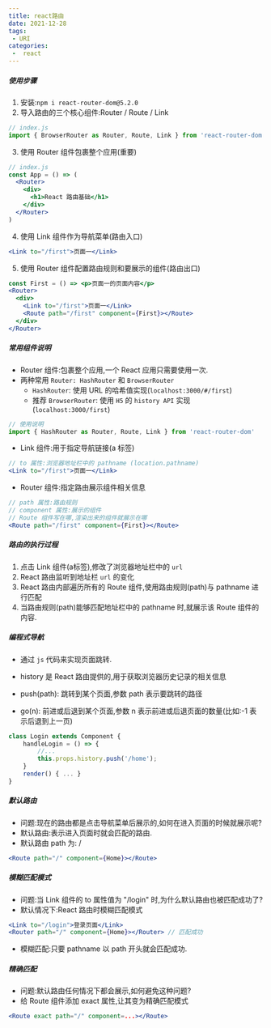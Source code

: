 ```yaml
---
title: react路由
date: 2021-12-28
tags:
 - URI
categories:
 -  react
---
```


##### 使用步骤

1. 安装:`npm i react-router-dom@5.2.0`
2. 导入路由的三个核心组件:Router / Route / Link

```js
// index.js
import { BrowserRouter as Router, Route, Link } from 'react-router-dom'
```

3. 使用 Router 组件包裹整个应用(重要)

```jsx
// index.js
const App = () => (
  <Router>
    <div>
      <h1>React 路由基础</h1>
    </div>
  </Router>
)
```

4. 使用 Link 组件作为导航菜单(路由入口)

```jsx
<Link to="/first">页面一</Link>
```

5. 使用 Router 组件配置路由规则和要展示的组件(路由出口)

```jsx
const First = () => <p>页面一的页面内容</p>
<Router>
  <div>
    <Link to="/first">页面一</Link>
    <Route path="/first" component={First}></Route>
  </div>
</Router>
```

##### 常用组件说明

- Router 组件:包裹整个应用,一个 React 应用只需要使用一次.
- 两种常用 `Router: HashRouter` 和 `BrowserRouter`
  - `HashRouter`: 使用 URL 的哈希值实现(`localhost:3000/#/first`)
  - 推荐 `BrowserRouter`: 使用 `H5` 的 `history API` 实现(`localhost:3000/first`)

```js
// 使用说明
import { HashRouter as Router, Route, Link } from 'react-router-dom'
```

- Link 组件:用于指定导航链接(a 标签)

```jsx
// to 属性:浏览器地址栏中的 pathname (location.pathname)
<Link to="/first">页面一</Link>
```

- Router 组件:指定路由展示组件相关信息

```jsx
// path 属性:路由规则
// component 属性:展示的组件
// Route 组件写在哪,渲染出来的组件就展示在哪
<Route path="/first" component={First}></Route>
```

##### 路由的执行过程

1. 点击 Link 组件(a标签),修改了浏览器地址栏中的 `url`
2. React 路由监听到地址栏 `url` 的变化
3. React 路由内部遍历所有的 Route 组件,使用路由规则(path)与 pathname 进行匹配
4. 当路由规则(path)能够匹配地址栏中的 pathname 时,就展示该 Route 组件的内容.

##### 编程式导航

- 通过 `js` 代码来实现页面跳转.

- history 是 React 路由提供的,用于获取浏览器历史记录的相关信息

- push(path): 跳转到某个页面,参数 path 表示要跳转的路径
- go(n): 前进或后退到某个页面,参数 n 表示前进或后退页面的数量(比如:-1 表示后退到上一页)

```jsx
class Login extends Component {
    handleLogin = () => {
        //...
        this.props.history.push('/home');
    }
    render() { ... }
}
```

##### 默认路由

- 问题:现在的路由都是点击导航菜单后展示的,如何在进入页面的时候就展示呢?
- 默认路由:表示进入页面时就会匹配的路由.
- 默认路由 path 为: /

```jsx
<Route path="/" component={Home}></Route>
```

##### 模糊匹配模式

- 问题:当 Link 组件的 to 属性值为 "/login" 时,为什么默认路由也被匹配成功了?
- 默认情况下:React 路由时模糊匹配模式

```jsx
<Link to="/login">登录页面</Link>
<Router path="/" component={Home}></Router> // 匹配成功
```

- 模糊匹配:只要 pathname 以 path 开头就会匹配成功.

##### 精确匹配

- 问题:默认路由任何情况下都会展示,如何避免这种问题?
- 给 Route 组件添加 exact 属性,让其变为精确匹配模式

```jsx
<Route exact path="/" component=...></Route>
```

